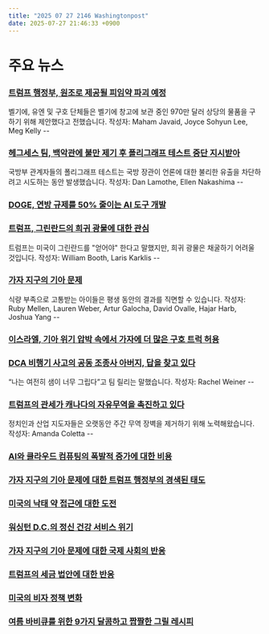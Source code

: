 ```yaml
---
title: "2025 07 27 2146 Washingtonpost"
date: 2025-07-27 21:46:33 +0900
---
```


# 주요 뉴스

### [트럼프 행정부, 원조로 제공될 피임약 파괴 예정](https://www.washingtonpost.com/world/2025/07/26/contraceptives-belgium-usaid-destroyed-trump/)
벨기에, 유엔 및 구호 단체들은 벨기에 창고에 보관 중인 970만 달러 상당의 물품을 구하기 위해 제안했다고 전했습니다. 작성자: Maham Javaid, Joyce Sohyun Lee, Meg Kelly --

### [헤그세스 팀, 백악관에 불만 제기 후 폴리그래프 테스트 중단 지시받아](https://www.washingtonpost.com/national-security/2025/07/26/pete-hegseth-leak-investigation-trump/)
국방부 관계자들의 폴리그래프 테스트는 국방 장관이 언론에 대한 불리한 유출을 차단하려고 시도하는 동안 발생했습니다. 작성자: Dan Lamothe, Ellen Nakashima --

### [DOGE, 연방 규제를 50% 줄이는 AI 도구 개발](https://www.washingtonpost.com/business/2025/07/26/doge-ai-tool-cut-regulations-trump/)

### [트럼프, 그린란드의 희귀 광물에 대한 관심](https://www.washingtonpost.com/world/interactive/2025/greenland-minerals-mining-trump-difficulties/)
트럼프는 미국이 그린란드를 "얻어야" 한다고 말했지만, 희귀 광물은 채굴하기 어려울 것입니다. 작성자: William Booth, Laris Karklis --

### [가자 지구의 기아 문제](https://www.washingtonpost.com/world/interactive/2025/gaza-hunger-starvation-children-body/)
식량 부족으로 고통받는 아이들은 평생 동안의 결과를 직면할 수 있습니다. 작성자: Ruby Mellen, Lauren Weber, Artur Galocha, David Ovalle, Hajar Harb, Joshua Yang --

### [이스라엘, 기아 위기 압박 속에서 가자에 더 많은 구호 트럭 허용](https://www.washingtonpost.com/world/2025/07/27/gaza-hunger-aid-trucks/)

### [DCA 비행기 사고의 공동 조종사 아버지, 답을 찾고 있다](https://www.washingtonpost.com/transportation/2025/07/27/tim-lilley-dca-plane-crash/)
“나는 여전히 샘이 너무 그립다”고 팀 릴리는 말했습니다. 작성자: Rachel Weiner --

### [트럼프의 관세가 캐나다의 자유무역을 촉진하고 있다](https://www.washingtonpost.com/world/2025/07/26/canada-interprovincial-trade-barriers-trump/)
정치인과 산업 지도자들은 오랫동안 주간 무역 장벽을 제거하기 위해 노력해왔습니다. 작성자: Amanda Coletta --

### [AI와 클라우드 컴퓨팅의 폭발적 증가에 대한 비용](https://www.washingtonpost.com/business/2025/07/27/electricity-rates-ohio-data-centers-ai/)

### [가자 지구의 기아 문제에 대한 트럼프 행정부의 경색된 태도](https://www.washingtonpost.com/world/2025/07/25/gaza-hunger-trump-hamas-ceasefire/)

### [미국의 낙태 약 접근에 대한 도전](https://www.washingtonpost.com/nation/2025/07/27/abortion-pills-access-challenge/)

### [워싱턴 D.C.의 정신 건강 서비스 위기](https://www.washingtonpost.com/dc-md-va/2025/07/27/dc-mental-health-services-champs/)

### [가자 지구의 기아 문제에 대한 국제 사회의 반응](https://www.washingtonpost.com/world/2025/07/26/gaza-hunger-trump-hamas-ceasefire/)

### [트럼프의 세금 법안에 대한 반응](https://www.washingtonpost.com/business/2025/07/25/trump-tax-law-rich-liberals/)

### [미국의 비자 정책 변화](https://www.washingtonpost.com/travel/2025/07/26/visa-integrity-fee-travel/)

### [여름 바비큐를 위한 9가지 달콤하고 짭짤한 그릴 레시피](https://www.washingtonpost.com/food/2025/07/26/grilling-recipes-steak-burgers/)